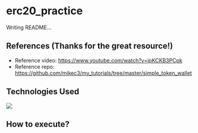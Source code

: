 # erc20_practice

Writing README...

## References (Thanks for the great resource!)
 - Reference video: https://www.youtube.com/watch?v=ipKCKB3PCpk
 - Reference repo: https://github.com/mikec3/my_tutorials/tree/master/simple_token_wallet

## Technologies Used
<img src="https://img.shields.io/badge/react-61DAFB?style=flat&logo=react&logoColor=black"/>

## How to execute?
